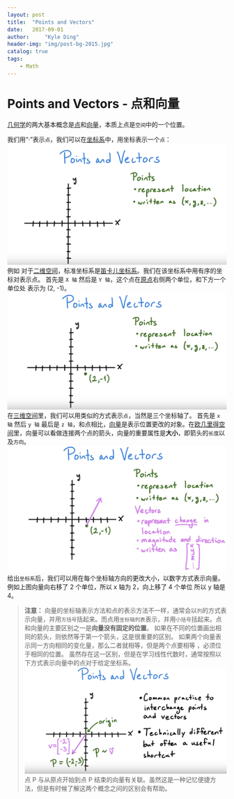 ```yaml
---
layout: post
title:  "Points and Vectors"
date:   2017-09-01
author:     "Kyle Ding"
header-img: "img/post-bg-2015.jpg"
catalog: true
tags: 
    - Math
---
```




#  Points and Vectors - 点和向量

[几何学](https://zh.wikipedia.org/wiki/%E5%87%A0%E4%BD%95%E5%AD%A6)的两大基本概念是[点](https://zh.wikipedia.org/wiki/%E7%82%B9)和[向量](https://zh.wikipedia.org/wiki/%E5%90%91%E9%87%8F)，本质上点是`空间`中的一个位置。

我们用“·”表示`点`，我们可以在[坐标系](https://zh.wikipedia.org/wiki/%E5%9D%90%E6%A8%99%E7%B3%BB)中，用坐标表示一个`点`：
![](/img/pav.png)
例如 对于[二维空间](https://zh.wikipedia.org/wiki/%E4%BA%8C%E7%BB%B4%E7%A9%BA%E9%97%B4)，标准坐标系是[笛卡儿坐标系](https://zh.wikipedia.org/wiki/%E7%AC%9B%E5%8D%A1%E5%84%BF%E5%9D%90%E6%A0%87%E7%B3%BB)。我们在该坐标系中用有序的坐标对表示点。
首先是 `X 轴` 然后是 `Y 轴`，这个点在[原点](https://zh.wikipedia.org/wiki/%E5%8E%9F%E9%BB%9E)右侧两个单位，和下方一个单位处 表示为 (2, -1)。
![](/img/pav-1.png)
在[三维空间](https://zh.wikipedia.org/wiki/%E4%B8%89%E7%B6%AD%E7%A9%BA%E9%96%93)里，我们可以用类似的方式表示`点`，当然是三个坐标轴了。
首先是 `x 轴` 然后 `y 轴` 最后是 `z 轴`，和点相比，[向量](https://zh.wikipedia.org/wiki/%E5%90%91%E9%87%8F)是表示位置更改的对象。在[欧几里得空间](https://zh.wikipedia.org/wiki/%E6%AC%A7%E5%87%A0%E9%87%8C%E5%BE%97%E7%A9%BA%E9%97%B4)里，向量可以看做连接两个点的箭头，向量的重要属性是**大小**，即箭头的`长度`以及`方向`。
![](/img/pav-2.png)
给出`坐标系`后，我们可以用在每个坐标轴方向的更改大小，以数字方式表示向量。
例如上图向量向右移了 2 个单位，所以 x 轴为 2，向上移了 4 个单位 所以 y 轴是 4。
> **注意：**
> 向量的坐标轴表示方法和点的表示方法不一样，通常会以`列`的方式表示向量，并用`方括号`括起来。而点用`坐标轴列表`表示，并用`小括号`括起来。点和向量的主要区别之一是**向量没有固定的位置**。
> 如果在不同的位置画出相同的箭头，则依然等于第一个箭头，这是很重要的区别。
> 如果两个向量表示同一方向相同的变化量，那么二者就相等，但是两个点要相等 ，必须位于相同的位置。
虽然存在这一区别，但是在学习线性代数时，通常按照以下方式表示向量中的点对于给定坐标系。
![](/img/pav-3.png)
点 P 与从原点开始到点 P 结束的向量有关联。虽然这是一种记忆便捷方法，但是有时候了解这两个概念之间的区别会有帮助。


